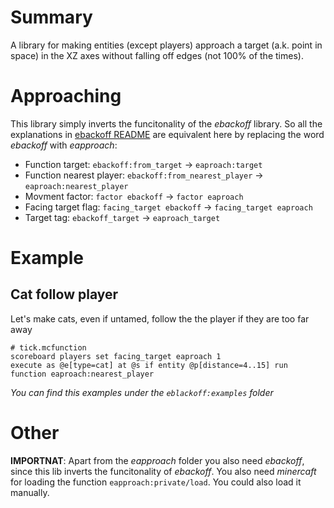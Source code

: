 # Summary
A library for making entities (except players) approach a target (a.k. point in space) in the XZ axes without falling off edges (not 100% of the times).

# Approaching
This library simply inverts the funcitonality of the *ebackoff* library. So all the explanations in [ebackoff README](https://github.com/mattcarter11/YouKnowWhen-lib/tree/main/data/ebackoff)
are equivalent here by replacing the word *ebackoff* with *eapproach*:
 - Function target: `ebackoff:from_target` -> `eaproach:target`
 - Function nearest player: `ebackoff:from_nearest_player` -> `eaproach:nearest_player`
 - Movment factor: `factor ebackoff` -> `factor eaproach`
 - Facing target flag: `facing_target ebackoff` -> `facing_target eaproach`
 - Target tag: `ebackoff_target` -> `eaproach_target`

# Example
## Cat follow player
Let's make cats, even if untamed, follow the the player if they are too far away

    # tick.mcfunction
    scoreboard players set facing_target eaproach 1
    execute as @e[type=cat] at @s if entity @p[distance=4..15] run function eaproach:nearest_player

*You can find this examples under the `eblackoff:examples` folder*

# Other
**IMPORTNAT**: Apart from the *eapproach* folder you also need *ebackoff*, since this lib inverts the funcitonality of *ebackoff*. You also need *minercaft* for loading the function `eapproach:private/load`. You could also load it manually.

